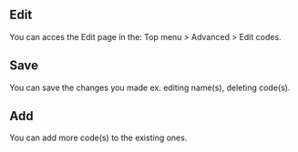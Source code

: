 ## Edit
You can acces the Edit page in the: Top menu > Advanced > Edit codes.

## Save
You can save the changes you made ex. editing name(s), deleting code(s).

## Add
You can add more code(s) to the existing ones.
